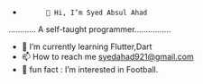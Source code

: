 
-           👋 Hi, I’m Syed Absul Ahad
 ............  A self-taught programmer................

- 🌱 I’m currently learning Flutter,Dart
- 📫 How to reach me syedahad921@gmail.com
- 👀 fun fact : I’m interested in Football.


<!---
syed2323/syed2323 is a ✨ special ✨ repository because its `README.md` (this file) appears on your GitHub profile.
You can click the Preview link to take a look at your changes.
--->
